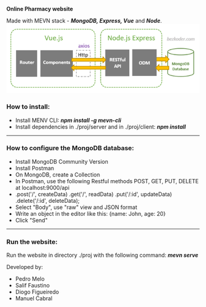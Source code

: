 **Online Pharmacy website**

Made with MEVN stack - ***MongoDB, Express, Vue*** and ***Node***.
![arquitetura](./mevn_architecture.png)

### How to install:
- Install MENV CLI: ***npm install -g mevn-cli***
- Install dependencies in ./proj/server and in ./proj/client: ***npm install***
--------
### How to configure the MongoDB database:
- Install MongoDB Community Version
- Install Postman
- On MongoDB, create a Collection
- In Postman, use the following Restful methods POST, GET, PUT, DELETE at localhost:9000/api
-   .post('/', createData)
    .get('/', readData)
    .put('/:id', updateData)
    .delete('/:id', deleteData);
- Select "Body", use "raw" view and JSON format
- Write an object in the editor like this: {name: John, age: 20}
- Click "Send"
------------
### Run the website:
Run the website in directory ./proj with the following command: ***mevn serve***


Developed by:
- Pedro Melo
- Salif Faustino
- Diogo Figueiredo
- Manuel Cabral
